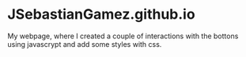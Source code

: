 # JSebastianGamez.github.io
My webpage, where I created a couple of interactions with the bottons using javascrypt and add some styles with css.

